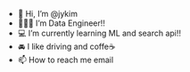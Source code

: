 - 👋 Hi, I’m @jykim
- 👩🏻‍💻 I’m Data Engineer!! 
- 💻 I’m currently learning ML and search api!!
- 🚘 I like driving and coffe☕️
- 📫 How to reach me email

<!---
jykim9234/jykim9234 is a ✨ special ✨ repository because its `README.md` (this file) appears on your GitHub profile.
You can click the Preview link to take a look at your changes.
--->

